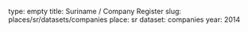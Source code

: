 type: empty
title: Suriname / Company Register
slug: places/sr/datasets/companies
place: sr
dataset: companies
year: 2014

